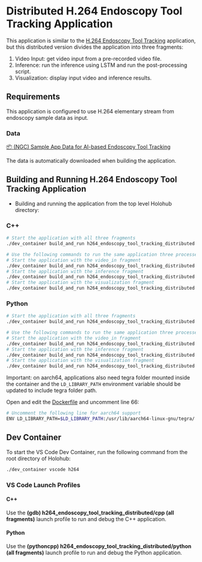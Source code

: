 # Distributed H.264 Endoscopy Tool Tracking Application

This application is similar to the [H.264 Endoscopy Tool Tracking](../h264_endoscopy_tool_tracking/) application, but this distributed version divides the application into three fragments:

1. Video Input: get video input from a pre-recorded video file.
2. Inference: run the inference using LSTM and run the post-processing script.
3. Visualization: display input video and inference results.


## Requirements

This application is configured to use H.264 elementary stream from endoscopy sample data as input.

### Data

[📦️ (NGC) Sample App Data for AI-based Endoscopy Tool Tracking](https://catalog.ngc.nvidia.com/orgs/nvidia/teams/clara-holoscan/resources/holoscan_endoscopy_sample_data)

The data is automatically downloaded when building the application.

## Building and Running H.264 Endoscopy Tool Tracking Application

* Building and running the application from the top level Holohub directory:

### C++

```bash
# Start the application with all three fragments
./dev_container build_and_run h264_endoscopy_tool_tracking_distributed --language cpp

# Use the following commands to run the same application three processes:
# Start the application with the video_in fragment
./dev_container build_and_run h264_endoscopy_tool_tracking_distributed --language cpp --run_args "--driver --worker --fragments video_in --address :10000 --worker-address :10001"
# Start the application with the inference fragment
./dev_container build_and_run h264_endoscopy_tool_tracking_distributed --language cpp --run_args "--worker --fragments inference --address :10000 --worker-address :10002"
# Start the application with the visualization fragment
./dev_container build_and_run h264_endoscopy_tool_tracking_distributed --language cpp --run_args "--worker --fragments viz --address :10000 --worker-address :10003"
```

### Python

```bash
# Start the application with all three fragments
./dev_container build_and_run h264_endoscopy_tool_tracking_distributed --language python

# Use the following commands to run the same application three processes:
# Start the application with the video_in fragment
./dev_container build_and_run h264_endoscopy_tool_tracking_distributed --language python --run_args "--driver --worker --fragments video_in --address :10000 --worker-address :10001"
# Start the application with the inference fragment
./dev_container build_and_run h264_endoscopy_tool_tracking_distributed --language python --run_args "--worker --fragments inference --address :10000 --worker-address :10002"
# Start the application with the visualization fragment
./dev_container build_and_run h264_endoscopy_tool_tracking_distributed --language python --run_args "--worker --fragments viz --address :10000 --worker-address :10003"
```

Important: on aarch64, applications also need tegra folder mounted inside the container and
the `LD_LIBRARY_PATH` environment variable should be updated to include
tegra folder path.

Open and edit the [Dockerfile](../Dockerfile) and uncomment line 66:

```bash
# Uncomment the following line for aarch64 support
ENV LD_LIBRARY_PATH=$LD_LIBRARY_PATH:/usr/lib/aarch64-linux-gnu/tegra/
```


## Dev Container

To start the VS Code Dev Container, run the following command from the root directory of Holohub:

```bash
./dev_container vscode h264
```

### VS Code Launch Profiles

#### C++

Use the **(gdb) h264_endoscopy_tool_tracking_distributed/cpp (all fragments)** launch profile to run and debug the C++ application.

#### Python

Use the **(pythoncpp) h264_endoscopy_tool_tracking_distributed/python (all fragments)** launch profile to run and debug the Python application.
